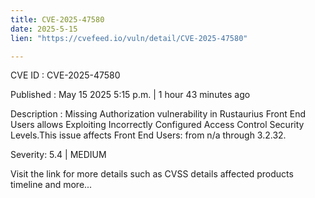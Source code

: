 ```yaml
---
title: CVE-2025-47580
date: 2025-5-15
lien: "https://cvefeed.io/vuln/detail/CVE-2025-47580"

---
```


CVE ID : CVE-2025-47580

Published :  May 15
2025
5:15 p.m. | 1 hour
43 minutes ago

Description : Missing Authorization vulnerability in Rustaurius Front End Users allows Exploiting Incorrectly Configured Access Control Security Levels.This issue affects Front End Users: from n/a through 3.2.32.

Severity: 5.4 | MEDIUM

Visit the link for more details
such as CVSS details
affected products
timeline
and more...
